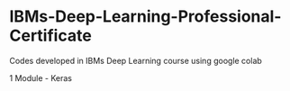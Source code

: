 # IBMs-Deep-Learning-Professional-Certificate

Codes developed in IBMs Deep Learning course using google colab 

1 Module - Keras
